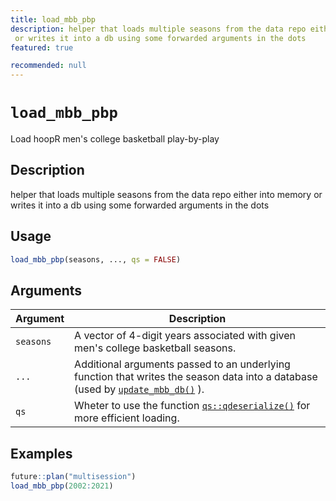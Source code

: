 ```yaml
---
title: load_mbb_pbp
description: helper that loads multiple seasons from the data repo either into memory
 or writes it into a db using some forwarded arguments in the dots
featured: true

recommended: null
---
```

# `load_mbb_pbp`

Load hoopR men's college basketball play-by-play


## Description

helper that loads multiple seasons from the data repo either into memory
 or writes it into a db using some forwarded arguments in the dots


## Usage

```r
load_mbb_pbp(seasons, ..., qs = FALSE)
```


## Arguments

Argument      |Description
------------- |----------------
`seasons`     |     A vector of 4-digit years associated with given men's college basketball seasons.
`...`     |     Additional arguments passed to an underlying function that writes the season data into a database (used by [`update_mbb_db()`](#updatembbdb()) ).
`qs`     |     Wheter to use the function [`qs::qdeserialize()`](#qs::qdeserialize()) for more efficient loading.


## Examples

```r
future::plan("multisession")
load_mbb_pbp(2002:2021)
```


